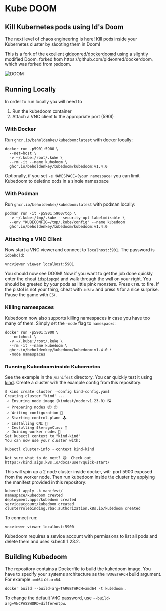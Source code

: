 # Kube DOOM

## Kill Kubernetes pods using Id's Doom

The next level of chaos engineering is here! Kill pods inside your Kubernetes
cluster by shooting them in Doom!

This is a fork of the excellent
[gideonred/dockerdoomd](https://github.com/gideonred/dockerdoomd) using a
slightly modified Doom, forked from <https://github.com/gideonred/dockerdoom>,
which was forked from psdoom.

![DOOM](assets/doom.jpg)

## Running Locally

In order to run locally you will need to

1. Run the kubedoom container
2. Attach a VNC client to the appropriate port (5901)

### With Docker

Run `ghcr.io/beholdenkey/kubedoom:latest` with docker locally:

```console
docker run -p5901:5900 \
  --net=host \
  -v ~/.kube:/root/.kube \
  --rm -it --name kubedoom \
  ghcr.io/beholdenkey/kubedoom/kubedoom:v1.4.0
```

Optionally, if you set `-e NAMESPACE={your namespace}` you can limit Kubedoom to deleting pods in a single namespace

### With Podman

Run `ghcr.io/beholdenkey/kubedoom:latest` with podman locally:

```console
podman run -it -p5901:5900/tcp \
  -v ~/.kube:/tmp/.kube --security-opt label=disable \
  --env "KUBECONFIG=/tmp/.kube/config" --name kubedoom
  ghcr.io/beholdenkey/kubedoom/kubedoom:v1.4.0
```

### Attaching a VNC Client

Now start a VNC viewer and connect to `localhost:5901`. The password is `idbehold`:

```console
vncviewer viewer localhost:5901
```

You should now see DOOM! Now if you want to get the job done quickly enter the
cheat `idspispopd` and walk through the wall on your right. You should be
greeted by your pods as little pink monsters. Press `CTRL` to fire. If the
pistol is not your thing, cheat with `idkfa` and press `5` for a nice surprise.
Pause the game with `ESC`.

### Killing namespaces

Kubedoom now also supports killing namespaces in case you have too many of
them. Simply set the `-mode` flag
to `namespaces`:

```console
docker run -p5901:5900 \
  --net=host \
  -v ~/.kube:/root/.kube \
  --rm -it --name kubedoom \
  ghcr.io/beholdenkey/kubedoom/kubedoom:v1.4.0 \
  -mode namespaces
```

### Running Kubedoom inside Kubernetes

See the example in the `/manifest` directory. You can quickly test it using
[kind](https://github.com/kubernetes-sigs/kind). Create a cluster with the
example config from this repository:

```console
$ kind create cluster --config kind-config.yaml
Creating cluster "kind" ...
 ✓ Ensuring node image (kindest/node:v1.23.0) 🖼
 ✓ Preparing nodes 📦 📦
 ✓ Writing configuration 📜
 ✓ Starting control-plane 🕹️
 ✓ Installing CNI 🔌
 ✓ Installing StorageClass 💾
 ✓ Joining worker nodes 🚜
Set kubectl context to "kind-kind"
You can now use your cluster with:

kubectl cluster-info --context kind-kind

Not sure what to do next? 😅  Check out https://kind.sigs.k8s.io/docs/user/quick-start/
```

This will spin up a 2 node cluster inside docker, with port 5900 exposed from
the worker node. Then run kubedoom inside the cluster by applying the manifest
provided in this repository:

```console
kubectl apply -k manifest/
namespace/kubedoom created
deployment.apps/kubedoom created
serviceaccount/kubedoom created
clusterrolebinding.rbac.authorization.k8s.io/kubedoom created
```

To connect run:

```console
vncviewer viewer localhost:5900
```

Kubedoom requires a service account with permissions to list all pods and delete
them and uses kubectl 1.23.2.

## Building Kubedoom

The repository contains a Dockerfile to build the kubedoom image. You have to
specify your systems architecture as the `TARGETARCH` build argument. For
example `amd64` or `arm64`.

```console
docker build --build-arg=TARGETARCH=amd64 -t kubedoom .
```

To change the default VNC password, use `--build-arg=VNCPASSWORD=differentpw`.
